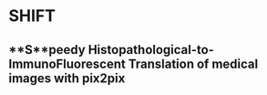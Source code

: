 # **SHIFT** 
## **__S__**peedy **H**istopathological-to-**I**mmunoFluorescent **T**ranslation of medical images with pix2pix
